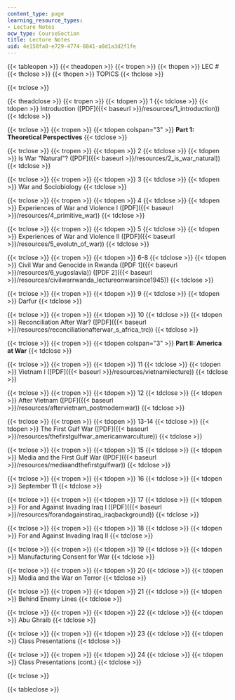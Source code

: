 ```yaml
---
content_type: page
learning_resource_types:
- Lecture Notes
ocw_type: CourseSection
title: Lecture Notes
uid: 4e158fa0-e729-4774-8841-a8d1a3d2f1fe
---
```


{{< tableopen >}}
{{< theadopen >}}
{{< tropen >}}
{{< thopen >}}
LEC #
{{< thclose >}}
{{< thopen >}}
TOPICS
{{< thclose >}}

{{< trclose >}}

{{< theadclose >}}
{{< tropen >}}
{{< tdopen >}}
1
{{< tdclose >}}
{{< tdopen >}}
Introduction ([PDF]({{< baseurl >}}/resources/1_introduction))
{{< tdclose >}}

{{< trclose >}}
{{< tropen >}}
{{< tdopen colspan="3" >}}
**Part 1: Theoretical Perspectives**
{{< tdclose >}}

{{< trclose >}}
{{< tropen >}}
{{< tdopen >}}
2
{{< tdclose >}}
{{< tdopen >}}
Is War "Natural"? ([PDF]({{< baseurl >}}/resources/2_is_war_natural))
{{< tdclose >}}

{{< trclose >}}
{{< tropen >}}
{{< tdopen >}}
3
{{< tdclose >}}
{{< tdopen >}}
War and Sociobiology
{{< tdclose >}}

{{< trclose >}}
{{< tropen >}}
{{< tdopen >}}
4
{{< tdclose >}}
{{< tdopen >}}
Experiences of War and Violence I ([PDF]({{< baseurl >}}/resources/4_primitive_war))
{{< tdclose >}}

{{< trclose >}}
{{< tropen >}}
{{< tdopen >}}
5
{{< tdclose >}}
{{< tdopen >}}
Experiences of War and Violence II ([PDF]({{< baseurl >}}/resources/5_evolutn_of_war))
{{< tdclose >}}

{{< trclose >}}
{{< tropen >}}
{{< tdopen >}}
6-8
{{< tdclose >}}
{{< tdopen >}}
Civil War and Genocide in Rwanda ([PDF 1]({{< baseurl >}}/resources/6_yugoslavia)) ([PDF 2]({{< baseurl >}}/resources/civilwarrwanda_lectureonwarsince1945))
{{< tdclose >}}

{{< trclose >}}
{{< tropen >}}
{{< tdopen >}}
9
{{< tdclose >}}
{{< tdopen >}}
Darfur
{{< tdclose >}}

{{< trclose >}}
{{< tropen >}}
{{< tdopen >}}
10
{{< tdclose >}}
{{< tdopen >}}
Reconciliation After War? ([PDF]({{< baseurl >}}/resources/reconciliationafterwar_s_africa_trc))
{{< tdclose >}}

{{< trclose >}}
{{< tropen >}}
{{< tdopen colspan="3" >}}
**Part II: America at War**
{{< tdclose >}}

{{< trclose >}}
{{< tropen >}}
{{< tdopen >}}
11
{{< tdclose >}}
{{< tdopen >}}
Vietnam I ([PDF]({{< baseurl >}}/resources/vietnamilecture))
{{< tdclose >}}

{{< trclose >}}
{{< tropen >}}
{{< tdopen >}}
12
{{< tdclose >}}
{{< tdopen >}}
After Vietnam ([PDF]({{< baseurl >}}/resources/aftervietnam_postmodernwar))
{{< tdclose >}}

{{< trclose >}}
{{< tropen >}}
{{< tdopen >}}
13-14
{{< tdclose >}}
{{< tdopen >}}
The First Gulf War ([PDF]({{< baseurl >}}/resources/thefirstgulfwar_americanwarculture))
{{< tdclose >}}

{{< trclose >}}
{{< tropen >}}
{{< tdopen >}}
15
{{< tdclose >}}
{{< tdopen >}}
Media and the First Gulf War ([PDF]({{< baseurl >}}/resources/mediaandthefirstgulfwar))
{{< tdclose >}}

{{< trclose >}}
{{< tropen >}}
{{< tdopen >}}
16
{{< tdclose >}}
{{< tdopen >}}
September 11
{{< tdclose >}}

{{< trclose >}}
{{< tropen >}}
{{< tdopen >}}
17
{{< tdclose >}}
{{< tdopen >}}
For and Against Invading Iraq I ([PDF]({{< baseurl >}}/resources/forandagainstiraq_iraqbackground))
{{< tdclose >}}

{{< trclose >}}
{{< tropen >}}
{{< tdopen >}}
18
{{< tdclose >}}
{{< tdopen >}}
For and Against Invading Iraq II
{{< tdclose >}}

{{< trclose >}}
{{< tropen >}}
{{< tdopen >}}
19
{{< tdclose >}}
{{< tdopen >}}
Manufacturing Consent for War
{{< tdclose >}}

{{< trclose >}}
{{< tropen >}}
{{< tdopen >}}
20
{{< tdclose >}}
{{< tdopen >}}
Media and the War on Terror
{{< tdclose >}}

{{< trclose >}}
{{< tropen >}}
{{< tdopen >}}
21
{{< tdclose >}}
{{< tdopen >}}
Behind Enemy Lines
{{< tdclose >}}

{{< trclose >}}
{{< tropen >}}
{{< tdopen >}}
22
{{< tdclose >}}
{{< tdopen >}}
Abu Ghraib
{{< tdclose >}}

{{< trclose >}}
{{< tropen >}}
{{< tdopen >}}
23
{{< tdclose >}}
{{< tdopen >}}
Class Presentations
{{< tdclose >}}

{{< trclose >}}
{{< tropen >}}
{{< tdopen >}}
24
{{< tdclose >}}
{{< tdopen >}}
Class Presentations (cont.)
{{< tdclose >}}

{{< trclose >}}

{{< tableclose >}}